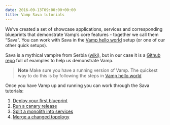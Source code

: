 ```yaml
---
date: 2016-09-13T09:00:00+00:00
title: Vamp Sava tutorials
---
```


We’ve created a set of showcase applications, services and corresponding blueprints that demonstrate Vamp’s core features - together we call them “Sava”. You can work with Sava in the [Vamp hello world](/try-vamp/hello-world/) setup (or one of our other quick setups).

Sava is a mythical vampire from Serbia ([wiki](http://en.wikipedia.org/wiki/Sava_Savanovi%C4%87)), but in our case it is a [Github repo](https://github.com/magneticio/sava) full of examples to help us demonstrate Vamp.

> **Note** Make sure you have a running version of Vamp. The quickest way to do this is by following the steps in [Vamp hello world](/try-vamp/hello-world/)

Once you have Vamp up and running you can work through the Sava tutorials:

1. [Deploy your first blueprint](deploy-your-first-blueprint/)
2. [Run a canary release](run-a-canary-release/)
3. [Split a monolith into services](split-into-services/)
4. [Merge a changed topology](merge-a-changed-topology/)